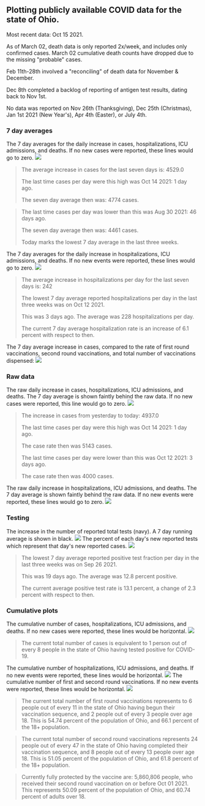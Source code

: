 ## Plotting publicly available COVID data for the state of Ohio. 

Most recent data: Oct 15 2021. 

As of March 02, death data is only reported 2x/week, and includes only confirmed cases. March 02 cumulative death counts have dropped due to the missing "probable" cases.

Feb 11th-28th involved a "reconciling" of death data for November & December.

Dec 8th completed a backlog of reporting of antigen test results, dating back to Nov 1st.

No data was reported on Nov 26th (Thanksgiving), Dec 25th (Christmas), Jan 1st 2021 (New Year's), Apr 4th (Easter), or July 4th.
### 7 day averages
The 7 day averages for the daily increase in cases, hospitalizations, ICU admissions, and deaths. If no new cases were reported, these lines would go to zero.
![](7dayaverage_cases.png)

>The average increase in cases for the last seven days is: 4529.0
>
>The last time cases per day were this high was Oct 14 2021: 1 day ago.
>
>The seven day average then was: 4774 cases.

>
>The last time cases per day was lower than this was Aug 30 2021: 46 days ago.
>
>The seven day average then was: 4461 cases.
>
>Today marks the lowest 7 day average in the last three weeks.

The 7 day averages for the daily increase in hospitalizations, ICU admissions, and deaths. If no new events were reported, these lines would go to zero.
![](7dayaverage_hospital.png)

>The average increase in hospitalizations per day for the last seven days is: 242
>
>The lowest 7 day average reported hospitalizations per day in the last three weeks was on Oct 12 2021.
>
>This was 3 days ago. The average was 228 hospitalizations per day.
>
>The current 7 day average hospitalization rate is an increase of 6.1 percent with respect to then.

The 7 day average increase in cases, compared to the rate of first round vaccinations, second round vaccinations, and total number of vaccinations dispensed:
![](DailyVaccinationsCases.png)

### Raw data
The raw daily increase in cases, hospitalizations, ICU admissions, and deaths. The 7 day average is shown faintly behind the raw data. If no new cases were reported, this line would go to zero.
![](DailyCases.png)

>The increase in cases from yesterday to today: 4937.0 
>
>The last time cases per day were this high was Oct 14 2021: 1 day ago. 
>
>The case rate then was 5143 cases.
>
>The last time cases per day were lower than this was Oct 12 2021: 3 days ago. 
>
>The case rate then was 4000 cases.

The raw daily increase in hospitalizations, ICU admissions, and deaths. The 7 day average is shown faintly behind the raw data. If no new events were reported, these lines would go to zero.
![](DailyHospitalizations.png)

### Testing

The increase in the number of reported total tests (navy). A 7 day running average is shown in black.
![](DailyTests.png)
The percent of each day's new reported tests which represent that day's new reported cases.
![](percentpositive_tests.png)

>The lowest 7 day average reported positive test fraction per day in the last three weeks was on Sep 26 2021.
>
>This was 19 days ago. The average was 12.8 percent positive. 
>
>The current average positive test rate is 13.1 percent, a change of 2.3 percent with respect to then. 

### Cumulative plots
The cumulative number of cases, hospitalizations, ICU admissions, and deaths. If no new cases were reported, these lines would be horizontal.
![](Cases.png)

>The current total number of cases is equivalent to 1 person out of every 8 people in the state of Ohio having tested positive for COVID-19.

The cumulative number of hospitalizations, ICU admissions, and deaths. If no new events were reported, these lines would be horizontal.
![](Hospitalizations.png)
The cumulative number of first and second round vaccinations. If no new events were reported, these lines would be horizontal.
![](Vaccinations.png)

>The current total number of first round vaccinations represents to 6 people out of every 11 in the state of Ohio having begun their vaccination sequence, and 2 people out of every 3 people over age 18.
 >This is 54.74 percent of the population of Ohio, and 66.1 percent of the 18+ population.

>The current total number of second round vaccinations represents 24 people out of every 47 in the state of Ohio having completed their vaccination sequence, and 8 people out of every 13 people over age 18. 
>This is 51.05 percent of the population of Ohio, and 61.8 percent of the 18+ population.

>Currently fully protected by the vaccine are: 5,860,806 people, who received their second round vaccination on or before Oct 01 2021.
>This represents 50.09 percent of the population of Ohio, and 60.74 percent of adults over 18.

